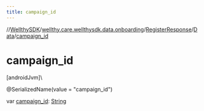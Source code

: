 ```yaml
---
title: campaign_id
---
```

//[WellthySDK](../../../../index.html)/[wellthy.care.wellthysdk.data.onboarding](../../index.html)/[RegisterResponse](../index.html)/[Data](index.html)/[campaign_id](campaign_id.html)



# campaign_id



[androidJvm]\




@SerializedName(value = "campaign_id")



var [campaign_id](campaign_id.html): [String](https://kotlinlang.org/api/latest/jvm/stdlib/kotlin/-string/index.html)




